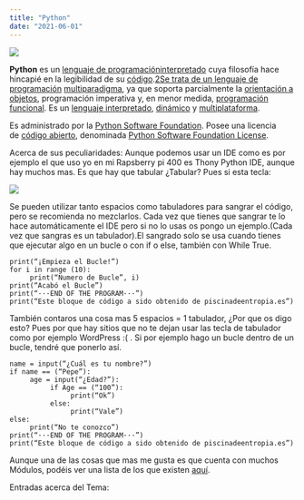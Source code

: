```yaml
---
title: "Python"
date: "2021-06-01"
---
```


![](images/52E03DF5-518B-4AA6-9D12-BA8FF311BDA2.png)

**Python** es un [lenguaje de programación](https://es.wikipedia.org/wiki/Lenguaje_de_programaci%C3%B3n)[interpretado](https://es.wikipedia.org/wiki/Int%C3%A9rprete_(inform%C3%A1tica)) cuya filosofía hace hincapié en la legibilidad de su [código](https://es.wikipedia.org/wiki/Codigo_fuente).[2​ Se trata de un lenguaje de programación](https://es.wikipedia.org/wiki/Python#cite_note-Glosario_LUCA,_2020-2) [multiparadigma](https://es.wikipedia.org/wiki/Lenguaje_de_programaci%C3%B3n#Paradigma_de_programaci%C3%B3n), ya que soporta parcialmente la [orientación a objetos](https://es.wikipedia.org/wiki/Programaci%C3%B3n_orientada_a_objetos), programación imperativa y, en menor medida, [programación funcional](https://es.wikipedia.org/wiki/Programaci%C3%B3n_funcional). Es un [lenguaje interpretado](https://es.wikipedia.org/wiki/Lenguaje_de_programaci%C3%B3n_interpretado), [dinámico](https://es.wikipedia.org/wiki/Tipado_din%C3%A1mico) y [multiplataforma](https://es.wikipedia.org/wiki/Multiplataforma).

Es administrado por la [Python Software Foundation](https://es.wikipedia.org/wiki/Python_Software_Foundation). Posee una licencia de [código abierto](https://es.wikipedia.org/wiki/C%C3%B3digo_abierto), denominada [Python Software Foundation License](https://es.wikipedia.org/wiki/Python_Software_Foundation_License).

Acerca de sus peculiaridades: Aunque podemos usar un IDE como es por ejemplo el que uso yo en mi Rapsberry pi 400 es Thony Python IDE, aunque hay muchos mas. Es que hay que tabular ¿Tabular? Pues si esta tecla:

![](images/DEF3378A-B405-4FEE-B28C-736F07BE224C.png)

Se pueden utilizar tanto espacios como tabuladores para sangrar el código, pero se recomienda no mezclarlos. Cada vez que tienes que sangrar te lo hace automáticamente el IDE pero si no lo usas os pongo un ejemplo.(Cada vez que sangras es un tabulador).El sangrado solo se usa cuando tienes que ejecutar algo en un bucle o con if o else, también con While True.

```
print(“¡Empieza el Bucle!”)
for i in range (10):
     print(“Numero de Bucle”, i)
print(“Acabó el Bucle”)
print(“···END OF THE PROGRAM···”)
print(“Este bloque de código a sido obtenido de piscinadeentropia.es”)
```

También contaros una cosa mas 5 espacios = 1 tabulador, ¿Por que os digo esto? Pues por que hay sitios que no te dejan usar las tecla de tabulador como por ejemplo WordPress :( . Si por ejemplo hago un bucle dentro de un bucle, tendré que ponerlo así.

```
name = input(“¿Cuál es tu nombre?”)
if name == (“Pepe”):
     age = input(“¿Edad?”):
          if Age == (“100”):
               print(“Ok”)
          else:
               print(“Vale”)
else:
     print(“No te conozco”)
print(“···END OF THE PROGRAM···”)
print(“Este bloque de código a sido obtenido de piscinadeentropia.es”)
```

Aunque una de las cosas que mas me gusta es que cuenta con muchos Módulos, podéis ver una lista de los que existen [aquí](https://rico-schmidt.name/pymotw-3/py-modindex.html).

Entradas acerca del Tema:
